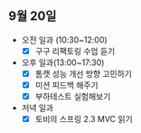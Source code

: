 ## 9월 20일

- 오전 일과 (10:30~12:00)
  - [x] 구구 리팩토링 수업 듣기
- 오후 일과(13:00~17:30)
  - [x] 톰캣 성능 개선 방향 고민하기
  - [x] 미션 피드백 해주기
  - [x] 부하테스트 실험해보기
- 저녁 일과
  - [x] 토비의 스프링 2.3 MVC 읽기